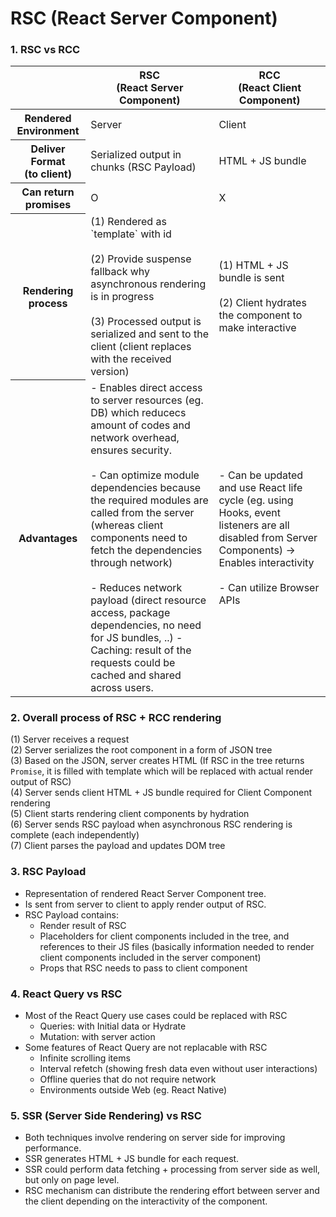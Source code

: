 # RSC (React Server Component)

### 1. RSC vs RCC
<table>
	<thead>
	<tr>
		<th> </th>
		<th>RSC<br>(React Server Component)</th>
		<th>RCC<br>(React Client Component)</th>
	</tr>
	</thead>
	<tbody>
	<tr>
		<th>Rendered Environment</th>
		<td>Server</td>
		<td>Client</td>
	</tr>
	<tr>
		<th>Deliver Format<br>(to client)</th>
		<td>Serialized output in chunks (RSC Payload)</td>
		<td>HTML + JS bundle</td>
	</tr>
    <tr>
        <th>Can return promises</th>
        <td>O</td>
        <td>X</td>
    </tr>
	<tr>
		<th>Rendering process</th>
		<td>
			(1) Rendered as `template` with id<br><br>
			(2) Provide suspense fallback why asynchronous rendering is in progress<br><br>
			(3) Processed output is serialized and sent to the client (client replaces with the received version)
		</td>
		<td>
			(1) HTML + JS bundle is sent <br><br>
	    	(2) Client hydrates the component to make interactive
		</td>
	</tr>
	<tr>
	<th>Advantages</th>
	<td>
	- Enables direct access to server resources (eg. DB) which reducecs amount of codes and network overhead, ensures security.<br><br>
	- Can optimize module dependencies because the required modules are called from the server (whereas client components need to fetch the dependencies through network)<br><br>
	- Reduces network payload (direct resource access, package dependencies, no need for JS bundles, ..)
	- Caching: result of the requests could be cached and shared across users.
	</td>
	<td>
	- Can be updated and use React life cycle (eg. using Hooks, event listeners are all disabled from Server Components) -> Enables interactivity<br><br>
	- Can utilize Browser APIs
	</td>
	</tr>
	</tbody>
</table>


### 2. Overall process of RSC + RCC rendering
(1) Server receives a request<br>
(2) Server serializes the root component in a form of JSON tree<br>
(3) Based on the JSON, server creates HTML (If RSC in the tree returns `Promise`, it is filled with template which will be replaced with actual render output of RSC)<br>
(4) Server sends client HTML + JS bundle required for Client Component rendering<br>
(5) Client starts rendering client components by hydration<br>
(6) Server sends RSC payload when asynchronous RSC rendering is complete (each independently)<br>
(7) Client parses the payload and updates DOM tree<br>

### 3. RSC Payload
- Representation of rendered React Server Component tree.
- Is sent from server to client to apply render output of RSC.
- RSC Payload contains:
    - Render result of RSC
    - Placeholders for client components included in the tree, and references to their JS files (basically information needed to render client components included in the server component)
    - Props that RSC needs to pass to client component


### 4. React Query vs RSC
- Most of the React Query use cases could be replaced with RSC
    - Queries: with Initial data or Hydrate
    - Mutation: with server action
- Some features of React Query are not replacable with RSC
    - Infinite scrolling items
    - Interval refetch (showing fresh data even without user interactions)
    - Offline queries that do not require network
    - Environments outside Web (eg. React Native)

### 5. SSR (Server Side Rendering) vs RSC
- Both techniques involve rendering on server side for improving performance.
- SSR generates HTML + JS bundle for each request.
- SSR could perform data fetching + processing from server side as well, but only on page level.
- RSC mechanism can distribute the rendering effort between server and the client depending on the interactivity of the component.